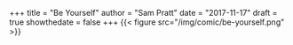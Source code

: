+++
title = "Be Yourself"
author = "Sam Pratt"
date = "2017-11-17"
draft = true
showthedate = false
+++
{{< figure src="/img/comic/be-yourself.png" >}}
